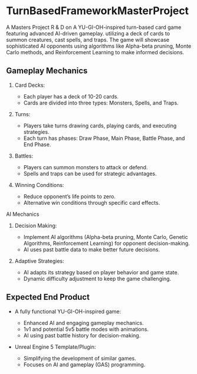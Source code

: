 # TurnBasedFrameworkMasterProject
A Masters Project R &amp; D on A YU-GI-OH-inspired turn-based card game featuring advanced AI-driven gameplay. utilizing a deck of cards to summon creatures, cast spells, and traps. The game will showcase sophisticated AI opponents using algorithms like Alpha-beta pruning, Monte Carlo methods, and Reinforcement Learning to make informed decisions.

## Gameplay Mechanics
1. Card Decks:
   - Each player has a deck of 10-20 cards.
   - Cards are divided into three types: Monsters, Spells, and Traps.

2. Turns:
   - Players take turns drawing cards, playing cards, and executing strategies.
   - Each turn has phases: Draw Phase, Main Phase, Battle Phase, and End Phase.

3. Battles:
   - Players can summon monsters to attack or defend.
   - Spells and traps can be used for strategic advantages.

4. Winning Conditions:
   - Reduce opponent’s life points to zero.
   - Alternative win conditions through specific card effects.

AI Mechanics
1. Decision Making:
   - Implement AI algorithms (Alpha-beta pruning, Monte Carlo, Genetic Algorithms, Reinforcement Learning) for opponent decision-making.
   - AI uses past battle data to make better future decisions.

2. Adaptive Strategies:
   - AI adapts its strategy based on player behavior and game state.
   - Dynamic difficulty adjustment to keep the game challenging.
  
## Expected End Product
- A fully functional YU-GI-OH-inspired game:
  - Enhanced AI and engaging gameplay mechanics.
  - 1v1 and potential 5v5 battle modes with animations.
  - AI using past battle history for decision-making.

- Unreal Engine 5 Template/Plugin:
  - Simplifying the development of similar games.
  - Focuses on AI and gameplay (GAS) programming.

